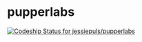# pupperlabs

[ ![Codeship Status for jessiepuls/pupperlabs](https://app.codeship.com/projects/072ceea0-2329-0135-1185-229ae24d69ea/status?branch=master)](https://app.codeship.com/projects/221919)
